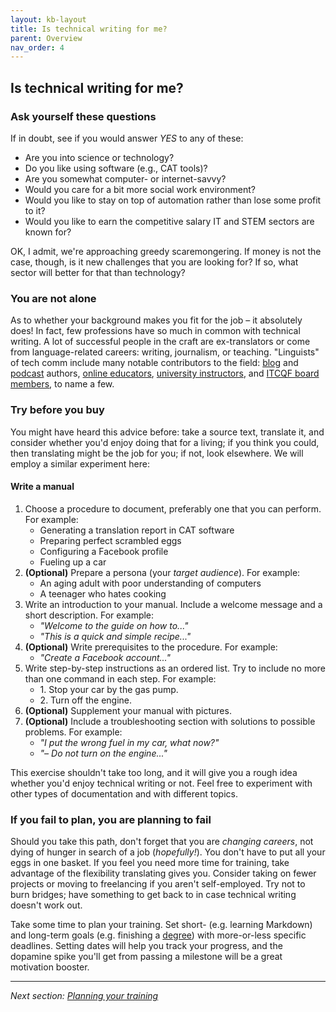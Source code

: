 ```yaml
---
layout: kb-layout
title: Is technical writing for me?
parent: Overview
nav_order: 4
---
```


## Is technical writing for me?

### Ask yourself these questions

If in doubt, see if you would answer *YES* to any of these:  

* Are you into science or technology?
* Do you like using software (e.g., CAT tools)?
* Are you somewhat computer- or internet-savvy?
* Would you care for a bit more social work environment?
* Would you like to stay on top of automation rather than lose some profit to it?
* Would you like to earn the competitive salary IT and STEM sectors are known for?

OK, I admit, we're approaching greedy scaremongering. If money is not the case, though, is it new challenges that you are looking for? If so, what sector will better for that than technology?  

### You are not alone

As to whether your background makes you fit for the job – it absolutely does! In fact, few professions have so much in common with technical writing. A lot of successful people in the craft are ex-translators or come from language-related careers: writing, journalism, or teaching. "Linguists" of tech comm include many notable contributors to the field: [blog](https://idratherbewriting.com/aboutme/) and [podcast](https://techwriterkoduje.pl/) authors, [online educators](https://www.udemy.com/user/ugurakinci/), [university instructors](https://www.vistula.edu.pl/o-nas/kadra/mgr-daniel-barrio-fierro/), and [ITCQF board members](https://itcqf.org/board/), to name a few.  

### Try before you buy

You might have heard this advice before: take a source text, translate it, and consider whether you'd enjoy doing that for a living; if you think you could, then translating might be the job for you; if not, look elsewhere. We will employ a similar experiment here:    

#### Write a manual

1. Choose a procedure to document, preferably one that you can perform. For example:
   * Generating a translation report in CAT software
   * Preparing perfect scrambled eggs
   * Configuring a Facebook profile
   * Fueling up a car
2. **(Optional)** Prepare a persona (your *target audience*). For example:
   * An aging adult with poor understanding of computers
   * A teenager who hates cooking
3. Write an introduction to your manual. Include a welcome message and a short description. For example:
   * *"Welcome to the guide on how to..."*
   * *"This is a quick and simple recipe..."*
4. **(Optional)** Write prerequisites to the procedure. For example:
   * *"Create a Facebook account..."*
5. Write step-by-step instructions as an ordered list. Try to include no more than one command in each step. For example:
   * 1\. Stop your car by the gas pump.
   * 2\. Turn off the engine.
6. **(Optional)** Supplement your manual with pictures.
7. **(Optional)** Include a troubleshooting section with solutions to possible problems. For example:
   * *"I put the wrong fuel in my car, what now?"*
   * *"– Do not turn on the engine..."*

This exercise shouldn't take too long, and it will give you a rough idea whether you'd enjoy technical writing or not. Feel free to experiment with other types of documentation and with different topics.  

### If you fail to plan, you are planning to fail

Should you take this path, don't forget that you are *changing careers*, not dying of hunger in search of a job (*hopefully!*). You don't have to put all your eggs in one basket. If you feel you need more time for training, take advantage of the flexibility translating gives you. Consider taking on fewer projects or moving to freelancing if you aren't self-employed. Try not to burn bridges; have something to get back to in case technical writing doesn't work out.  

Take some time to plan your training. Set short- (e.g. learning Markdown) and long-term goals (e.g. finishing a [degree](../../06-education/4-degrees/)) with more-or-less specific deadlines. Setting dates will help you track your progress, and the dopamine spike you'll get from passing a milestone will be a great motivation booster.  

---

*Next section: [Planning your training](../../03-planning-your-training/)*